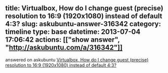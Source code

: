 title: Virtualbox, How do I change guest (precise) resolution to 16:9 (1920x1080) instead of default 4:3?
slug: askubuntu-answer-316342
category: timeline
type: base
datetime: 2013-07-04 17:06:42
actions: [["show answer", "http://askubuntu.com/a/316342"]]
---
answered on askubuntu [Virtualbox, How do I change guest (precise) resolution to 16:9 (1920x1080) instead of default 4:3?](http://askubuntu.com/a/316342)

